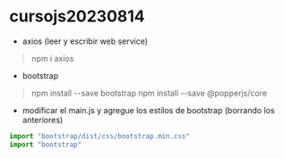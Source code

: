 # cursojs20230814

* axios (leer y escribir web service)

> npm i axios

* bootstrap

> npm install --save bootstrap
> npm install --save @popperjs/core

* modificar el main.js y agregue los estilos de bootstrap (borrando los anteriores)

```js
import "bootstrap/dist/css/bootstrap.min.css"
import "bootstrap"
```
